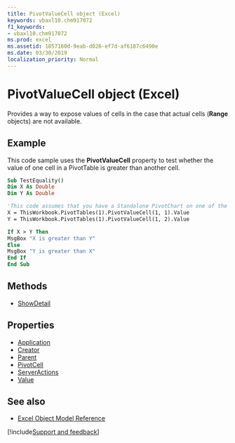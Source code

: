 ```yaml
---
title: PivotValueCell object (Excel)
keywords: vbaxl10.chm917072
f1_keywords:
- vbaxl10.chm917072
ms.prod: excel
ms.assetid: 1857160d-9eab-d026-ef7d-af6187c6490e
ms.date: 03/30/2019
localization_priority: Normal
---
```



# PivotValueCell object (Excel)

Provides a way to expose values of cells in the case that actual cells (**Range** objects) are not available.


## Example

This code sample uses the **PivotValueCell** property to test whether the value of one cell in a PivotTable is greater than another cell.

```vb
Sub TestEquality()
Dim X As Double
Dim Y As Double

'This code assumes that you have a Standalone PivotChart on one of the worksheets.
X = ThisWorkbook.PivotTables(1).PivotValueCell(1, 1).Value
Y = ThisWorkbook.PivotTables(1).PivotValueCell(1, 2).Value

If X > Y Then
MsgBox "X is greater than Y"
Else
MsgBox "Y is greater than X"
End If
End Sub
```

## Methods

- [ShowDetail](Excel.pivotvaluecell.showdetail.md)

## Properties

- [Application](Excel.pivotvaluecell.application.md)
- [Creator](Excel.pivotvaluecell.creator.md)
- [Parent](Excel.pivotvaluecell.parent.md)
- [PivotCell](Excel.pivotvaluecell.pivotcell.md)
- [ServerActions](Excel.pivotvaluecell.serveractions.md)
- [Value](Excel.pivotvaluecell.value.md)

## See also

- [Excel Object Model Reference](overview/Excel/object-model.md)

[!include[Support and feedback](~/includes/feedback-boilerplate.md)]